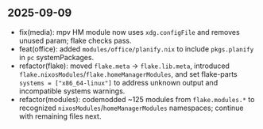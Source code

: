 ## 2025-09-09

- fix(media): mpv HM module now uses `xdg.configFile` and removes unused param; flake checks pass.
- feat(office): added `modules/office/planify.nix` to include `pkgs.planify` in `pc` systemPackages.
 - refactor(flake): moved `flake.meta` → `flake.lib.meta`, introduced `flake.nixosModules`/`flake.homeManagerModules`, and set flake-parts `systems = ["x86_64-linux"]` to address unknown output and incompatible systems warnings.
 - refactor(modules): codemodded ~125 modules from `flake.modules.*` to recognized `nixosModules`/`homeManagerModules` namespaces; continue with remaining files next.
